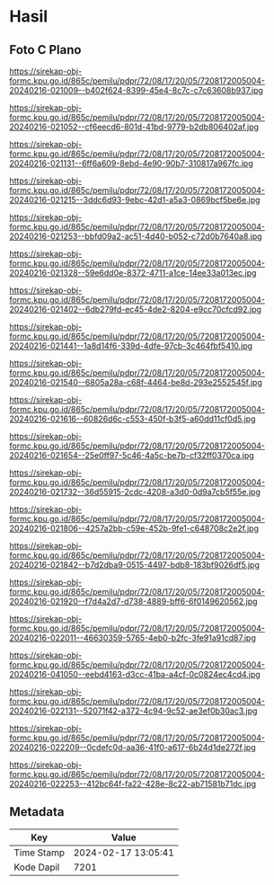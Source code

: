 # Hasil

## Foto C Plano

https://sirekap-obj-formc.kpu.go.id/865c/pemilu/pdpr/72/08/17/20/05/7208172005004-20240216-021009--b402f624-8399-45e4-8c7c-c7c63608b937.jpg

https://sirekap-obj-formc.kpu.go.id/865c/pemilu/pdpr/72/08/17/20/05/7208172005004-20240216-021052--cf6eecd6-801d-41bd-9779-b2db806402af.jpg

https://sirekap-obj-formc.kpu.go.id/865c/pemilu/pdpr/72/08/17/20/05/7208172005004-20240216-021131--6ff6a609-8ebd-4e90-90b7-310817a967fc.jpg

https://sirekap-obj-formc.kpu.go.id/865c/pemilu/pdpr/72/08/17/20/05/7208172005004-20240216-021215--3ddc6d93-9ebc-42d1-a5a3-0869bcf5be6e.jpg

https://sirekap-obj-formc.kpu.go.id/865c/pemilu/pdpr/72/08/17/20/05/7208172005004-20240216-021253--bbfd09a2-ac51-4d40-b052-c72d0b7640a8.jpg

https://sirekap-obj-formc.kpu.go.id/865c/pemilu/pdpr/72/08/17/20/05/7208172005004-20240216-021328--59e6dd0e-8372-4711-a1ce-14ee33a013ec.jpg

https://sirekap-obj-formc.kpu.go.id/865c/pemilu/pdpr/72/08/17/20/05/7208172005004-20240216-021402--6db279fd-ec45-4de2-8204-e9cc70cfcd92.jpg

https://sirekap-obj-formc.kpu.go.id/865c/pemilu/pdpr/72/08/17/20/05/7208172005004-20240216-021441--1a8d14f6-339d-4dfe-97cb-3c464fbf5410.jpg

https://sirekap-obj-formc.kpu.go.id/865c/pemilu/pdpr/72/08/17/20/05/7208172005004-20240216-021540--6805a28a-c68f-4464-be8d-293e2552545f.jpg

https://sirekap-obj-formc.kpu.go.id/865c/pemilu/pdpr/72/08/17/20/05/7208172005004-20240216-021616--60826d6c-c553-450f-b3f5-a60dd11cf0d5.jpg

https://sirekap-obj-formc.kpu.go.id/865c/pemilu/pdpr/72/08/17/20/05/7208172005004-20240216-021654--25e0ff97-5c46-4a5c-be7b-cf32ff0370ca.jpg

https://sirekap-obj-formc.kpu.go.id/865c/pemilu/pdpr/72/08/17/20/05/7208172005004-20240216-021732--36d55915-2cdc-4208-a3d0-0d9a7cb5f55e.jpg

https://sirekap-obj-formc.kpu.go.id/865c/pemilu/pdpr/72/08/17/20/05/7208172005004-20240216-021806--4257a2bb-c59e-452b-9fe1-c648708c2e2f.jpg

https://sirekap-obj-formc.kpu.go.id/865c/pemilu/pdpr/72/08/17/20/05/7208172005004-20240216-021842--b7d2dba9-0515-4497-bdb8-183bf9026df5.jpg

https://sirekap-obj-formc.kpu.go.id/865c/pemilu/pdpr/72/08/17/20/05/7208172005004-20240216-021920--f7d4a2d7-d738-4889-bff6-6f0149620562.jpg

https://sirekap-obj-formc.kpu.go.id/865c/pemilu/pdpr/72/08/17/20/05/7208172005004-20240216-022011--46630359-5765-4eb0-b2fc-3fe91a91cd87.jpg

https://sirekap-obj-formc.kpu.go.id/865c/pemilu/pdpr/72/08/17/20/05/7208172005004-20240216-041050--eebd4163-d3cc-41ba-a4cf-0c0824ec4cd4.jpg

https://sirekap-obj-formc.kpu.go.id/865c/pemilu/pdpr/72/08/17/20/05/7208172005004-20240216-022131--52071f42-a372-4c94-9c52-ae3ef0b30ac3.jpg

https://sirekap-obj-formc.kpu.go.id/865c/pemilu/pdpr/72/08/17/20/05/7208172005004-20240216-022209--0cdefc0d-aa36-41f0-a617-6b24d1de272f.jpg

https://sirekap-obj-formc.kpu.go.id/865c/pemilu/pdpr/72/08/17/20/05/7208172005004-20240216-022253--412bc64f-fa22-428e-8c22-ab71581b71dc.jpg


## Metadata

| Key        | Value               |
| ---------- | ------------------- |
| Time Stamp | 2024-02-17 13:05:41 |
| Kode Dapil | 7201                |



